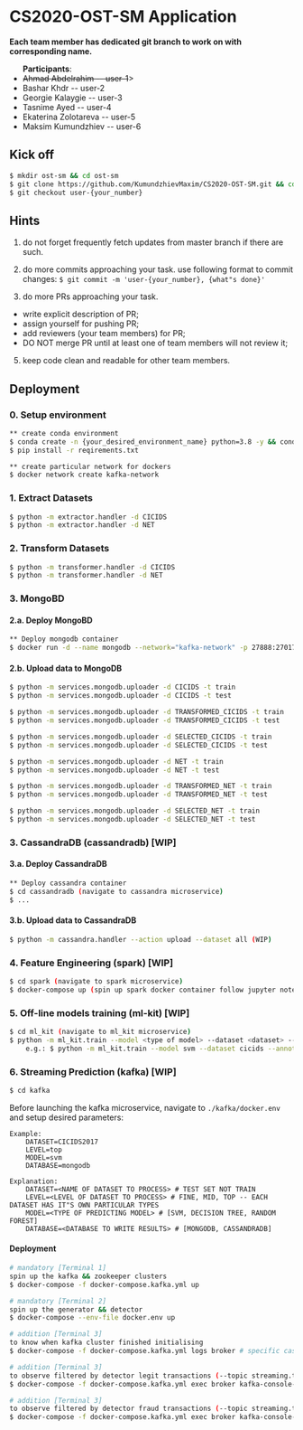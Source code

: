 # CS2020-OST-SM Application 

**Each team member has dedicated git branch to work on with corresponding name.**
<ul><b>Participants</b>:
<li><s>Ahmad Abdelrahim -- user-1</s>></li>
<li>Bashar Khdr -- user-2</li>
<li>Georgie Kalaygie -- user-3</li>
<li>Tasnime Ayed -- user-4</li>
<li>Ekaterina Zolotareva -- user-5</li>
<li>Maksim Kumundzhiev -- user-6</li>
</ul>


## Kick off
```bash
$ mkdir ost-sm && cd ost-sm
$ git clone https://github.com/KumundzhievMaxim/CS2020-OST-SM.git && cd CS2020-OST-SM
$ git checkout user-{your_number}
```

## Hints 
1. do not forget frequently fetch updates from master branch if there are such.   
2. do more commits approaching your task. 
  use following format to commit changes:
  `$ git commit -m 'user-{your_number}, {what"s done}'`

4. do more PRs approaching your task.
  - write explicit description of PR;
  - assign yourself for pushing PR;
  - add reviewers (your team members) for PR;
  - DO NOT merge PR until at least one of team members will not review it;  

5. keep code clean and readable for other team members. 

## Deployment
###  0. Setup environment
```bash
** create conda environment
$ conda create -n {your_desired_environment_name} python=3.8 -y && conda activate {your_desired_environment_name}
$ pip install -r reqirements.txt

** create particular network for dockers
$ docker network create kafka-network 
```

###  1. Extract Datasets
```bash
$ python -m extractor.handler -d CICIDS 
$ python -m extractor.handler -d NET 
```

###  2. Transform Datasets
```bash
$ python -m transformer.handler -d CICIDS 
$ python -m transformer.handler -d NET 
```

### 3. MongoBD
#### 2.a. Deploy MongoBD
```bash
** Deploy mongodb container   
$ docker run -d --name mongodb --network="kafka-network" -p 27888:27017 -e MONGO_INITDB_ROOT_USERNAME=admin -e MONGO_INITDB_ROOT_PASSWORD=secret mongo
```
#### 2.b. Upload data to MongoDB
```bash
$ python -m services.mongodb.uploader -d CICIDS -t train
$ python -m services.mongodb.uploader -d CICIDS -t test

$ python -m services.mongodb.uploader -d TRANSFORMED_CICIDS -t train
$ python -m services.mongodb.uploader -d TRANSFORMED_CICIDS -t test

$ python -m services.mongodb.uploader -d SELECTED_CICIDS -t train
$ python -m services.mongodb.uploader -d SELECTED_CICIDS -t test

$ python -m services.mongodb.uploader -d NET -t train
$ python -m services.mongodb.uploader -d NET -t test

$ python -m services.mongodb.uploader -d TRANSFORMED_NET -t train
$ python -m services.mongodb.uploader -d TRANSFORMED_NET -t test

$ python -m services.mongodb.uploader -d SELECTED_NET -t train
$ python -m services.mongodb.uploader -d SELECTED_NET -t test
```

### 3. CassandraDB (cassandradb) [WIP]
#### 3.a. Deploy CassandraDB
```bash
** Deploy cassandra container
$ cd cassandradb (navigate to cassandra microservice)   
$ ... 
```

#### 3.b. Upload data to CassandraDB
```bash
$ python -m cassandra.handler --action upload --dataset all (WIP)  
```

### 4. Feature Engineering (spark) [WIP]
```bash
$ cd spark (navigate to spark microservice) 
$ docker-compose up (spin up spark docker container follow jupyter notebook instructions)
```

### 5. Off-line models training (ml-kit) [WIP]
```bash
$ cd ml_kit (navigate to ml_kit microservice) 
$ python -m ml_kit.train --model <type of model> --dataset <dataset> --annotation <level of annotation>
    e.g.: $ python -m ml_kit.train --model svm --dataset cicids --annotation fine    
```

### 6. Streaming Prediction (kafka) [WIP]
```bash
$ cd kafka
```
Before launching the kafka microservice, navigate to `./kafka/docker.env` and setup desired parameters:
```
Example:
    DATASET=CICIDS2017
    LEVEL=top
    MODEL=svm
    DATABASE=mongodb

Explanation:
    DATASET=<NAME OF DATASET TO PROCESS> # TEST SET NOT TRAIN
    LEVEL=<LEVEL OF DATASET TO PROCESS> # FINE, MID, TOP -- EACH DATASET HAS IT"S OWN PARTICULAR TYPES 
    MODEL=<TYPE OF PREDICTING MODEL> # [SVM, DECISION TREE, RANDOM FOREST] 
    DATABASE=<DATABASE TO WRITE RESULTS> # [MONGODB, CASSANDRADB]
``` 

#### Deployment 
```bash
# mandatory [Terminal 1]
spin up the kafka && zookeeper clusters 
$ docker-compose -f docker-compose.kafka.yml up

# mandatory [Terminal 2]
spin up the generator && detector   
$ docker-compose --env-file docker.env up

# addition [Terminal 3]
to know when kafka cluster finished initialising 
$ docker-compose -f docker-compose.kafka.yml logs broker # specific case

# addition [Terminal 3]
to observe filtered by detector legit transactions (--topic streaming.transactions.legit)   
$ docker-compose -f docker-compose.kafka.yml exec broker kafka-console-consumer --bootstrap-server localhost:9092 --topic streaming.transactions.legit

# addition [Terminal 3]
to observe filtered by detector fraud transactions (--topic streaming.transactions.fraud)
$ docker-compose -f docker-compose.kafka.yml exec broker kafka-console-consumer --bootstrap-server localhost:9092 --topic streaming.transactions.fraud
```


     